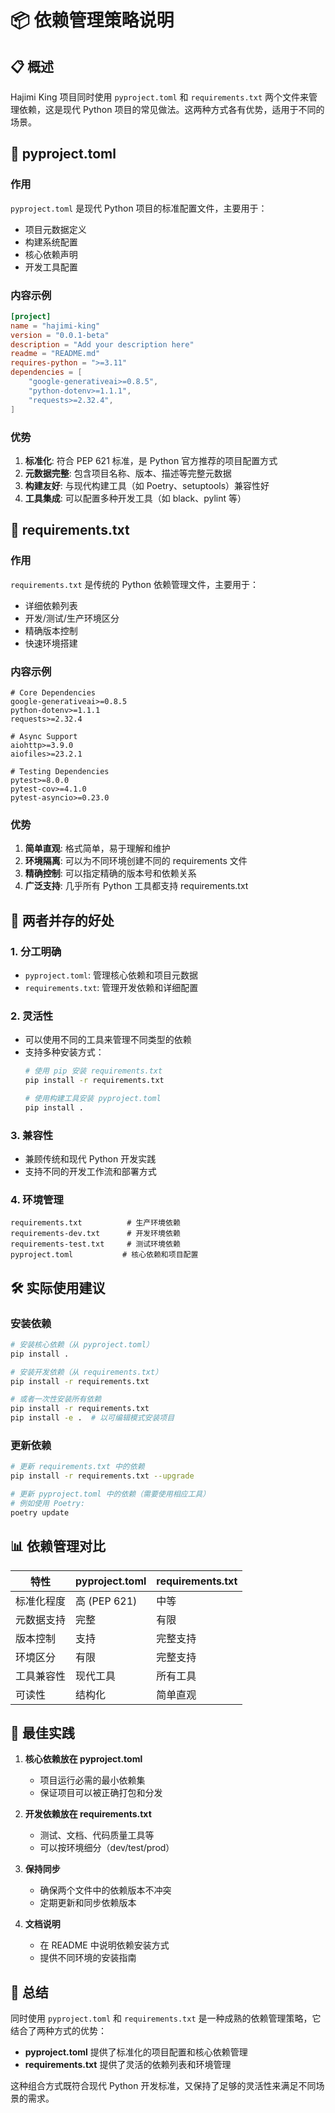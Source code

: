 # 📦 依赖管理策略说明

## 📋 概述

Hajimi King 项目同时使用 `pyproject.toml` 和 `requirements.txt` 两个文件来管理依赖，这是现代 Python 项目的常见做法。这两种方式各有优势，适用于不同的场景。

## 📄 pyproject.toml

### 作用
`pyproject.toml` 是现代 Python 项目的标准配置文件，主要用于：
- 项目元数据定义
- 构建系统配置
- 核心依赖声明
- 开发工具配置

### 内容示例
```toml
[project]
name = "hajimi-king"
version = "0.0.1-beta"
description = "Add your description here"
readme = "README.md"
requires-python = ">=3.11"
dependencies = [
    "google-generativeai>=0.8.5",
    "python-dotenv>=1.1.1",
    "requests>=2.32.4",
]
```

### 优势
1. **标准化**: 符合 PEP 621 标准，是 Python 官方推荐的项目配置方式
2. **元数据完整**: 包含项目名称、版本、描述等完整元数据
3. **构建友好**: 与现代构建工具（如 Poetry、setuptools）兼容性好
4. **工具集成**: 可以配置多种开发工具（如 black、pylint 等）

## 📄 requirements.txt

### 作用
`requirements.txt` 是传统的 Python 依赖管理文件，主要用于：
- 详细依赖列表
- 开发/测试/生产环境区分
- 精确版本控制
- 快速环境搭建

### 内容示例
```
# Core Dependencies
google-generativeai>=0.8.5
python-dotenv>=1.1.1
requests>=2.32.4

# Async Support
aiohttp>=3.9.0
aiofiles>=23.2.1

# Testing Dependencies
pytest>=8.0.0
pytest-cov>=4.1.0
pytest-asyncio>=0.23.0
```

### 优势
1. **简单直观**: 格式简单，易于理解和维护
2. **环境隔离**: 可以为不同环境创建不同的 requirements 文件
3. **精确控制**: 可以指定精确的版本号和依赖关系
4. **广泛支持**: 几乎所有 Python 工具都支持 requirements.txt

## 🤝 两者并存的好处

### 1. **分工明确**
- `pyproject.toml`: 管理核心依赖和项目元数据
- `requirements.txt`: 管理开发依赖和详细配置

### 2. **灵活性**
- 可以使用不同的工具来管理不同类型的依赖
- 支持多种安装方式：
  ```bash
  # 使用 pip 安装 requirements.txt
  pip install -r requirements.txt
  
  # 使用构建工具安装 pyproject.toml
  pip install .
  ```

### 3. **兼容性**
- 兼顾传统和现代 Python 开发实践
- 支持不同的开发工作流和部署方式

### 4. **环境管理**
```
requirements.txt          # 生产环境依赖
requirements-dev.txt      # 开发环境依赖
requirements-test.txt     # 测试环境依赖
pyproject.toml           # 核心依赖和项目配置
```

## 🛠️ 实际使用建议

### 安装依赖
```bash
# 安装核心依赖（从 pyproject.toml）
pip install .

# 安装开发依赖（从 requirements.txt）
pip install -r requirements.txt

# 或者一次性安装所有依赖
pip install -r requirements.txt
pip install -e .  # 以可编辑模式安装项目
```

### 更新依赖
```bash
# 更新 requirements.txt 中的依赖
pip install -r requirements.txt --upgrade

# 更新 pyproject.toml 中的依赖（需要使用相应工具）
# 例如使用 Poetry:
poetry update
```

## 📊 依赖管理对比

| 特性 | pyproject.toml | requirements.txt |
|------|----------------|------------------|
| 标准化程度 | 高 (PEP 621) | 中等 |
| 元数据支持 | 完整 | 有限 |
| 版本控制 | 支持 | 完整支持 |
| 环境区分 | 有限 | 完整支持 |
| 工具兼容性 | 现代工具 | 所有工具 |
| 可读性 | 结构化 | 简单直观 |

## 🎯 最佳实践

1. **核心依赖放在 pyproject.toml**
   - 项目运行必需的最小依赖集
   - 保证项目可以被正确打包和分发

2. **开发依赖放在 requirements.txt**
   - 测试、文档、代码质量工具等
   - 可以按环境细分（dev/test/prod）

3. **保持同步**
   - 确保两个文件中的依赖版本不冲突
   - 定期更新和同步依赖版本

4. **文档说明**
   - 在 README 中说明依赖安装方式
   - 提供不同环境的安装指南

## 📝 总结

同时使用 `pyproject.toml` 和 `requirements.txt` 是一种成熟的依赖管理策略，它结合了两种方式的优势：

- **pyproject.toml** 提供了标准化的项目配置和核心依赖管理
- **requirements.txt** 提供了灵活的依赖列表和环境管理

这种组合方式既符合现代 Python 开发标准，又保持了足够的灵活性来满足不同场景的需求。